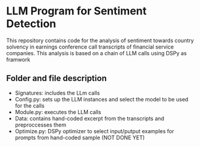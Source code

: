 # LLM Program for Sentiment Detection

This repository contains code for the analysis of sentiment towards country solvency in earnings conference call transcripts of financial service companies. This analysis is based on a chain of LLM calls using DSPy as framwork

## Folder and file description

- Signatures: includes the LLm calls
- Config.py: sets up the LLM instances and select the model to be used for the calls
- Module.py: executes the LLM calls
- Data: contains hand-coded excerpt from the transcripts and preproccesses them
- Optimize.py: DSPy optimizer to select input/putput examples for prompts from hand-coded sample (NOT DONE YET) 